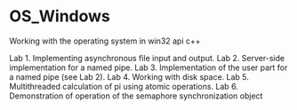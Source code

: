 # OS_Windows
Working with the operating system in win32 api c++

Lab 1. Implementing asynchronous file input and output.
Lab 2. Server-side implementation for a named pipe.
Lab 3. Implementation of the user part for a named pipe (see Lab 2).
Lab 4. Working with disk space.
Lab 5. Multithreaded calculation of pi using atomic operations.
Lab 6.  Demonstration of operation of the semaphore synchronization object

